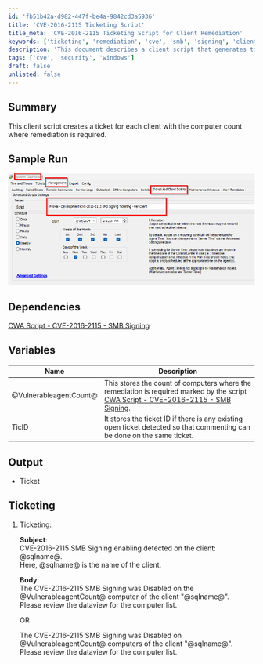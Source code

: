 ```yaml
---
id: 'fb51b42a-d982-447f-be4a-9842cd3a5936'
title: 'CVE-2016-2115 Ticketing Script'
title_meta: 'CVE-2016-2115 Ticketing Script for Client Remediation'
keywords: ['ticketing', 'remediation', 'cve', 'smb', 'signing', 'client']
description: 'This document describes a client script that generates tickets for each client based on the count of computers requiring remediation for CVE-2016-2115 related to SMB Signing. It includes sample runs, variables used, and ticketing format for effective communication with clients.'
tags: ['cve', 'security', 'windows']
draft: false
unlisted: false
---
```

## Summary

This client script creates a ticket for each client with the computer count where remediation is required.

## Sample Run

![Sample Run](../../../static/img/CVE-2016-2115-SMB-Signing-Ticketing---Per-Client/image_1.png)

## Dependencies

[CWA Script - CVE-2016-2115 - SMB Signing](https://proval.itglue.com/DOC-5078775-16846805)

## Variables

| Name                     | Description                                                                                                                                                                     |
|--------------------------|---------------------------------------------------------------------------------------------------------------------------------------------------------------------------------|
| @VulnerableagentCount@   | This stores the count of computers where the remediation is required marked by the script [CWA Script - CVE-2016-2115 - SMB Signing](https://proval.itglue.com/DOC-5078775-16846805). |
| TicID                    | It stores the ticket ID if there is any existing open ticket detected so that commenting can be done on the same ticket.                                                      |

## Output

- Ticket

## Ticketing

1. Ticketing:
   
   **Subject**:  
   CVE-2016-2115 SMB Signing enabling detected on the client: @sqlname@.  
   Here, @sqlname@ is the name of the client.  
   
   **Body**:  
   The CVE-2016-2115 SMB Signing was Disabled on the @VulnerableagentCount@ computer of the client "@sqlname@".  
   Please review the dataview for the computer list.  
   
   OR  
   
   The CVE-2016-2115 SMB Signing was Disabled on @VulnerableagentCount@ computers of the client "@sqlname@".  
   Please review the dataview for the computer list.  











